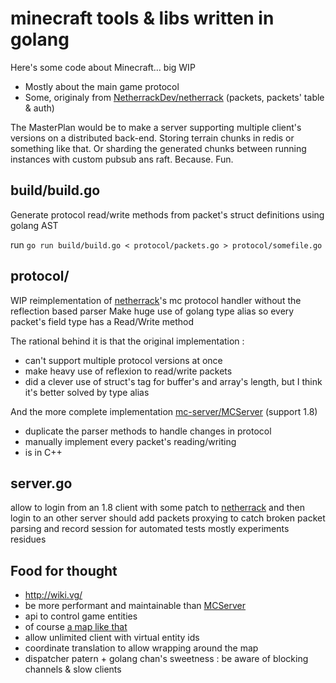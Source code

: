 # minecraft tools & libs written in golang

Here's some code about Minecraft… big WIP

* Mostly about the main game protocol
* Some, originaly from [NetherrackDev/netherrack][netherrack] (packets, packets' table & auth)

The MasterPlan would be to make a server supporting multiple client's versions on a distributed back-end.
Storing terrain chunks in redis or something like that.
Or sharding the generated chunks between running instances with custom pubsub ans raft. Because. Fun.

## build/build.go

Generate protocol read/write methods from packet's struct definitions using golang AST

run `go run build/build.go < protocol/packets.go > protocol/somefile.go`

## protocol/

WIP reimplementation of [netherrack][netherrack]'s mc protocol handler without the reflection based parser
Make huge use of golang type alias so every packet's field type has a Read/Write method

The rational behind it is that the original implementation :
 * can't support multiple protocol versions at once
 * make heavy use of reflexion to read/write packets
 * did a clever use of struct's tag for buffer's and array's length, but I think it's better solved by type alias

And the more complete implementation [mc-server/MCServer][mcserver] (support 1.8)
 * duplicate the parser methods to handle changes in protocol
 * manually implement every packet's reading/writing
 * is in C++

## server.go

allow to login from an 1.8 client with some patch to [netherrack][netherrack] and then login to an other server
should add packets proxying to catch broken packet parsing and record session for automated tests
mostly experiments residues

## Food for thought

* http://wiki.vg/
* be more performant and maintainable than [MCServer][mcserver]
* api to control game entities
* of course [a map like that](http://mc.westeroscraft.com/)
* allow unlimited client with virtual entity ids
* coordinate translation to allow wrapping around the map
* dispatcher patern + golang chan's sweetness : be aware of blocking channels & slow clients


[netherrack]: https://github.com/NetherrackDev/netherrack
[mcserver]: https://github.com/mc-server/MCServer
